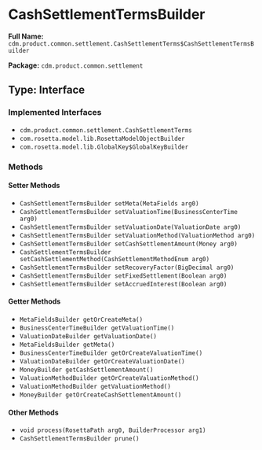 # CashSettlementTermsBuilder

**Full Name:** `cdm.product.common.settlement.CashSettlementTerms$CashSettlementTermsBuilder`

**Package:** `cdm.product.common.settlement`

## Type: Interface

### Implemented Interfaces

- `cdm.product.common.settlement.CashSettlementTerms`
- `com.rosetta.model.lib.RosettaModelObjectBuilder`
- `com.rosetta.model.lib.GlobalKey$GlobalKeyBuilder`

### Methods

#### Setter Methods

- `CashSettlementTermsBuilder setMeta(MetaFields arg0)`
- `CashSettlementTermsBuilder setValuationTime(BusinessCenterTime arg0)`
- `CashSettlementTermsBuilder setValuationDate(ValuationDate arg0)`
- `CashSettlementTermsBuilder setValuationMethod(ValuationMethod arg0)`
- `CashSettlementTermsBuilder setCashSettlementAmount(Money arg0)`
- `CashSettlementTermsBuilder setCashSettlementMethod(CashSettlementMethodEnum arg0)`
- `CashSettlementTermsBuilder setRecoveryFactor(BigDecimal arg0)`
- `CashSettlementTermsBuilder setFixedSettlement(Boolean arg0)`
- `CashSettlementTermsBuilder setAccruedInterest(Boolean arg0)`

#### Getter Methods

- `MetaFieldsBuilder getOrCreateMeta()`
- `BusinessCenterTimeBuilder getValuationTime()`
- `ValuationDateBuilder getValuationDate()`
- `MetaFieldsBuilder getMeta()`
- `BusinessCenterTimeBuilder getOrCreateValuationTime()`
- `ValuationDateBuilder getOrCreateValuationDate()`
- `MoneyBuilder getCashSettlementAmount()`
- `ValuationMethodBuilder getOrCreateValuationMethod()`
- `ValuationMethodBuilder getValuationMethod()`
- `MoneyBuilder getOrCreateCashSettlementAmount()`

#### Other Methods

- `void process(RosettaPath arg0, BuilderProcessor arg1)`
- `CashSettlementTermsBuilder prune()`

